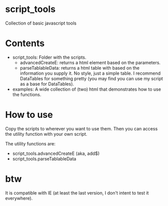 # script_tools
Collection of basic javascript tools

# Contents
- script_tools:
  Folder with the scripts.
  - advancedCreateE:
    returns a html element based on the parameters.
  - parseTablableData:
    returns a html table with based on the information you supply it. No style, just a simple table. I recommend DataTables for something pretty (you may find you can use my script as a base for DataTables).
- examples:
  A wide collection of (two) html that demonstrates how to use the functions.

# How to use
Copy the scripts to wherever you want to use them. Then you can access the utility function with your own script.

The utility functions are:
 - script_tools.advancedCreateE (aka, add$)
 - script_tools.parseTablableData

# btw
It is compatible with IE (at least the last version, I don't intent to test it everywhere).